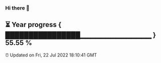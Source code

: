 ### Hi there 👋
⏳ Year progress { ████████████████▁▁▁▁▁▁▁▁▁▁▁▁▁▁ } 55.55 %
---
⏰ Updated on Fri, 22 Jul 2022 18:10:41 GMT

